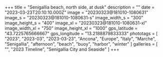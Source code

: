+++
title = "Senigallia beach, north side, at dusk"
description = ""
date = "2023-03-23T20:10:10.000Z"
image = "20230323@181010-1080631"
image_s = "20230323@181010-1080631-s"
image_width_s = "300"
image_height_s = "400"
image_xl = "20230323@181010-1080631-xl"
image_width_xl = "750"
image_height_xl = "1000"
gps_latitude = "43.7225765666667"
gps_longitude = "13.2188879833333"
phototags = [ "2023", "2023-03", "2023-03-23", "Ancona", "Europe", "Italy", "Marche", "Senigallia", "afternoon", "beach", "buoy", "harbor", "winter" ]
galleries = [ "", "2023 Timeline", "Senigallia City and Seaside" ]
+++
